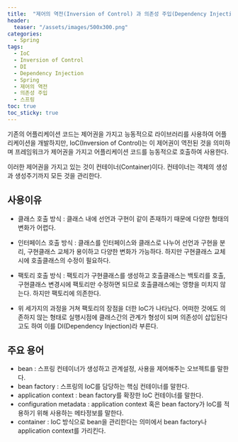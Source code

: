 ```yaml
---
title:  "제어의 역전(Inversion of Control) 과 의존성 주입(Dependency Injection)"
header:
  teaser: "/assets/images/500x300.png"
categories: 
  - Spring
tags:
  - IoC
  - Inversion of Control
  - DI
  - Dependency Injection
  - Spring
  - 제어의 역전
  - 의존성 주입
  - 스프링
toc: true
toc_sticky: true
---
```


기존의 어플리케이션 코드는 제어권을 가지고 능동적으로 라이브러리를 사용하여 어플리케이션을 개발하지만, IoC(Inversion of Control)는
이 제어권이 역전된 것을 의미하며 프레임워크가 제어권을 가지고 어플리케이션 코드를 능동적으로 호출하여 사용한다.

이러한 제어권을 가지고 있는 것이 컨테이너(Container)이다. 컨테이너는 객체의 생성과 생성주기까지 모든 것을 관리한다.

## 사용이유

- 클래스 호출 방식 : 클래스 내에 선언과 구현이 같이 존재하기 때문에 다양한 형태의 변화가 어렵다.

- 인터페이스 호출 방식 : 클래스를 인터페이스와 클래스로 나누어 선언과 구현을 분리, 구현클래스 교체가 용이하고 다양한 변화가 가능하다. 하지만 구현클래스 교체시에 호출클래스의 수정이 필요하다.

- 팩토리 호출 방식 : 팩토리가 구현클래스를 생성하고 호출클래스는 백토리를 호출, 구현클래스 변경시에 팩토리만 수정하면 되므로 호출클래스에는 영향을 미치지 않는다. 하지만 팩토리에 의존한다.

- 위 세가지의 과정을 거쳐 팩토리의 장점을 더한 IoC가 나타났다. 어떠한 것에도 의존하지 않는 형태로 실행시점에 클래스간의 관계가 형성이 되며 의존성이 삽입된다고도 하여 이를 DI(Dependency Injection)라 부른다.

## 주요 용어

- bean : 스프링 컨테이너가 생성하고 관계설정, 사용을 제어해주는 오브젝트를 말한다.
- bean factory : 스프링의 IoC를 담당하는 핵심 컨테이너를 말한다.
- application context : bean factory를 확장한 IoC 컨테이너를 말한다.
- configuration metadata : application context 혹은 bean factory가 IoC를 적용하기 위해 사용하는 메타정보를 말한다.
- container : IoC 방식으로 bean을 관리한다는 의미에서 bean factory나 application context를 가리킨다.


